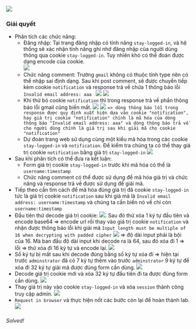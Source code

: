 ![](img/49.png)
### Giải quyết
- Phân tích các chức năng:
    - Đăng nhập: Tại trang đăng nhập có tính năng `stay-logged-in`, và hệ thống sẽ xác nhận tính năng ghi nhớ đăng nhập của người dùng thông qua cookie `stay-logged-in`. Tuy nhiên khó có thể đoán được dạng encode của cookie.                                                                                                                                                             
    ![](img/50.png)
    - Chức năng comment: Trường `gmail` không có thuộc tính type nên có thể nhập sai định dạng. Sau khi post comment, sẽ được chuyển tiếp kèm cookie `notification` và response trả về chứa 1 thông báo lỗi `Invalid email address: aaa `
    ![](img/51.png)
    ![](img/52.png)
    - Khi thử bỏ cookie `notification` thì trong response trả về phần thông báo lỗi gmail cũng biến mất.
    ![](img/53.png)
    ![](img/54.png)
    `=> dòng thông báo lỗi trong response được quy định xuất hiện dựa vào cookie "notification", hay giá trị cookie "notification" chính là mã hóa của dòng thông báo "Invalid email address: aaa" và dòng thông báo trả về cho người dùng chính là giá trị sau khi giải mã cho cookie "notification"`
    - Dự đoán trang web sử dụng cùng một kiểu mã hóa trong các cookie `stay-logged-in` và `notification`. Để kiểm tra chúng ta có thể thay giá trị cookie `notification` bằng giá trị `stay-logged-in`
    ![](img/55.png)
- Sau khi phân tích có thể đưa ra kết luận:
    - Form giá trị cookie `stay-logged-in` trước khi mã hóa có thể là `username:timestamp`
    - Chức năng comment có thể được sử dụng để mã hóa giá trị và chức năng và response trả về được sử dụng để giải mã.
- Tiếp theo cần tìm cách để mã hóa đúng giá trị đã cookie `stay-logged-in` tức là giá trị cookie `notification` sau khi giả mã là `Invalid email address: username:timestamp` và chúng ta cần biến nó về chỉ còn `username:timestamp`
- Đầu tiên thử decode giá trị cookie:
![](img/56.png). Sau đó thử xóa 1 ký tự đầu tiên và encode base64 => encode url rồi thay vào giá trị cookie `notification` và nhận được thông báo lỗi khi giải mã `Input length must be multiple of 16 when decrypting with padded cipher` 
![](img/57.png)
=> độ dài input phải là bội của 16. Mà ban đầu độ dài input khi decode ra là 64, sau đó xóa đi 1 => lỗi => thử xóa đi 16 ký tự và encode lại.
![](img/58.png)
- Số ký tự bị mất sau khi decode đúng bằng số ký tự xóa đi => hiện tại trước `adminstrator` đã có 7 ký tự thêm vào trước `adminstrator` 9 ký tự để xóa đi 32 ký tự giải mã được đúng form cần dùng.
![](img/59.png)
- Decode giá trị cookie mới và xóa 32 ký tự đầu tiên đi ta được đúng form cần dùng.
![](img/60.png)
- Thay giá trị này vào cookie `stay-logged-in` và xóa `session` thành công truy cập admin.
![](img/61.png)
- `Request in browser` và thực hiện nốt các bước còn lại để hoàn thành lab.
![](img/62.png)
###### Solved!




         

